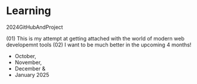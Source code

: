 # Learning
 2024GitHubAndProject

(01) This is my attempt at getting attached with the world of modern web developemnt tools
(02) I want to be much better in the upcoming 4 months!
- October,
- November,
- December & 
- January 2025